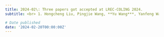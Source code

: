 ```yaml
---
title: 2024-02\: Three papers got accepted at LREC-COLING 2024.
subtitle: <br> 1. Hongcheng Liu, Pingjie Wang, **Yu Wang***, Yanfeng Wang, CE-VDG： "Counterfactual Entropy-based Bias Reduction for Video-grounded Dialogue Generation" <br> 2. Pingjie Wang, Hongcheng Liu, **Yu Wang***, Yanfeng Wang, Pruning before Fine-tuning： "A Retraining-free Compression Framework for Pre-trained Language Models" <br> 3. Heyang Liu, **Yu Wang***, Yanfeng Wang, "Post-decoder Biasing for End-to-End Speech Recognition of Multi-turn Medical Interview"

# Date published
date: '2024-02-20T00:00:00Z'
---
```

